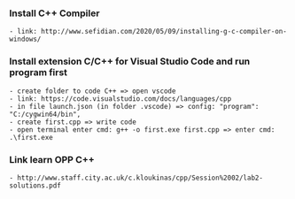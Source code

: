 ### Install C++ Compiler
```
- link: http://www.sefidian.com/2020/05/09/installing-g-c-compiler-on-windows/ 
```

### Install extension C/C++ for Visual Studio Code and run program first
```
- create folder to code C++ => open vscode
- link: https://code.visualstudio.com/docs/languages/cpp
- in file launch.json (in folder .vscode) => config: "program": "C:/cygwin64/bin",
- create first.cpp => write code
- open terminal enter cmd: g++ -o first.exe first.cpp => enter cmd: .\first.exe
```
### Link learn OPP C++
```
- http://www.staff.city.ac.uk/c.kloukinas/cpp/Session%2002/lab2-solutions.pdf
```
